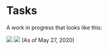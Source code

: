 # Tasks
A work in progress that looks like this:

![](https://i.imgur.com/KO8NnQO.png)
![](https://i.imgur.com/r5J2Jqt.png)
(As of May 27, 2020)
